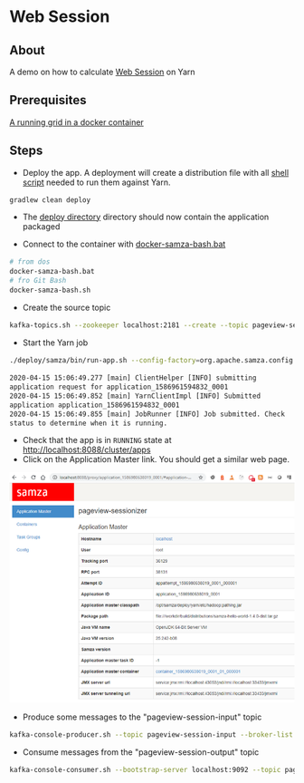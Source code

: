 # Web Session

## About

A demo on how to calculate [Web Session](https://gerardnico.com/marketing/analytics/session) on Yarn


## Prerequisites

[A running grid in a docker container](samza-grid-docker.md)

## Steps

  * Deploy the app. A deployment will create a distribution file with all [shell script](https://github.com/apache/samza/tree/master/samza-shell/src/main/bash) needed to run them against Yarn.

```dos
gradlew clean deploy 
```
  * The [deploy directory](../deploy) directory should now contain the application packaged
  
  * Connect to the container with [docker-samza-bash.bat](../docker-samza-bash.bat)

```bash
# from dos
docker-samza-bash.bat
# fro Git Bash
docker-samza-bash.sh
```

  * Create the source topic

```bash
kafka-topics.sh --zookeeper localhost:2181 --create --topic pageview-session-input --partitions 2 --replication-factor 1
```

  * Start the Yarn job

```bash
./deploy/samza/bin/run-app.sh --config-factory=org.apache.samza.config.factories.PropertiesConfigFactory --config-path=file://$PWD/deploy/samza/config/yarn-session-window-example.properties
```
```text
2020-04-15 15:06:49.277 [main] ClientHelper [INFO] submitting application request for application_1586961594832_0001
2020-04-15 15:06:49.852 [main] YarnClientImpl [INFO] Submitted application application_1586961594832_0001
2020-04-15 15:06:49.855 [main] JobRunner [INFO] Job submitted. Check status to determine when it is running.
```

  * Check that the app is in `RUNNING` state at [http://localhost:8088/cluster/apps](http://localhost:8088/cluster/apps)
  * Click on the Application Master link. You should get a similar web page.
  
<img src="demo_session_window_application_master.png" alt="Application Master of Samza">
 
 
  * Produce some messages to the "pageview-session-input" topic 
```bash
kafka-console-producer.sh --topic pageview-session-input --broker-list localhost:9092 < ./data/pageview-session-input.jsonl
```

  * Consume messages from the "pageview-session-output" topic 
```bash
kafka-console-consumer.sh --bootstrap-server localhost:9092 --topic pageview-session-output --property print.key=true --from-beginning
```
